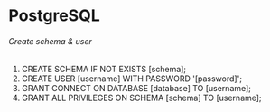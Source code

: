 # PostgreSQL

###### Create schema & user
1. CREATE SCHEMA IF NOT EXISTS [schema];
2. CREATE USER [username] WITH PASSWORD '[password]';
3. GRANT CONNECT ON DATABASE [database] TO [username];
4. GRANT ALL PRIVILEGES ON SCHEMA [schema] TO [username];
